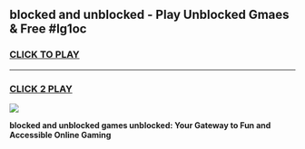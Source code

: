 
## blocked and unblocked - Play Unblocked Gmaes & Free #lg1oc
<h3>
<a href="https://news.freeplayer.one?title=blocked_and_unblocked&ref=26F">CLICK TO PLAY</a></h3>
<hr>

<h3>
<a href="https://news.freeplayer.one?title=blocked_and_unblocked&ref=26F">CLICK 2 PLAY</a>
  
</h3>

<a href="https://news.freeplayer.one?title=blocked_and_unblocked&ref=26F/"><img src="https://clearcache.store/games.png"></a>


**blocked and unblocked games unblocked: Your Gateway to Fun and Accessible Online Gaming**
